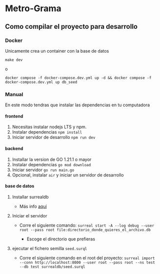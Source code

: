 # Metro-Grama

## Como compilar el proyecto para desarrollo

### Docker
Unicamente crea un container con la base de datos

`make dev`

o

`docker compose -f docker-compose.dev.yml up -d &&
docker compose -f docker-compose.dev.yml up db_seed`

### Manual

En este modo tendras que instalar las dependencias en tu computadora

#### frontend

1. Necesitas instalar nodejs LTS y npm.
2. Instalar dependencias `npm install`
3. Iniciar servidor de desarrollo `npm run dev`

  

#### backend

1. Installar la version de GO 1.21.1 o mayor
2. Instalar dependencias `go mod download`
3. Iniciar servidor `go run main.go`
4. Opcional, instalar `air` y iniciar un servidor de desarrollo

  

#### base de datos

1. Installar surrealdb

	- Más info [aquí](https://surrealdb.com/install)

2. Iniciar el servidor

	- Corre el siguiente comando: `surreal start -A --log debug --user root --pass root file:directorio_donde_quieres_el_archivo.db`

		- Escoge el directorio que prefieras

3. ejecutar el fichero semilla `seed.surql`

	- Corre el siguiente comando en el root del proyecto: `surreal import --conn http://localhost:8000 --user root --pass root --ns test --db test surrealdb/seed.surql`